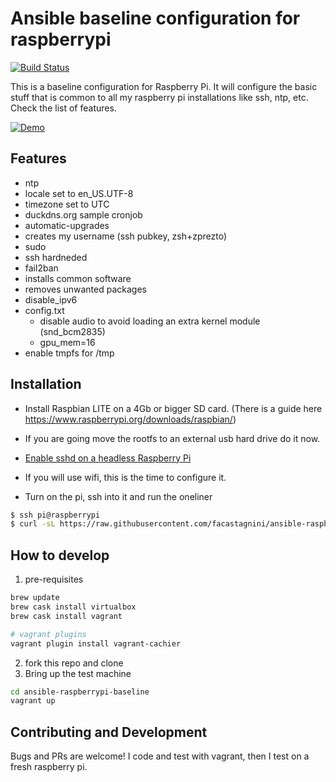 Ansible baseline configuration for raspberrypi
=================

[![Build Status](http://img.shields.io/travis/facastagnini/ansible-raspberrypi-baseline.svg)](http://travis-ci.org/facastagnini/ansible-raspberrypi-baseline)

This is a baseline configuration for Raspberry Pi. It will configure the basic stuff that is common to all my raspberry pi installations like ssh, ntp, etc. Check the list of features.

[![Demo](https://j.gifs.com/k5wnXv.gif)](https://www.youtube.com/watch?v=l3QgYcAttBg)

Features
------------
- ntp
- locale set to en_US.UTF-8
- timezone set to UTC
- duckdns.org sample cronjob
- automatic-upgrades
- creates my username (ssh pubkey, zsh+zprezto)
- sudo
- ssh hardneded
- fail2ban
- installs common software
- removes unwanted packages
- disable_ipv6
- config.txt
  - disable audio to avoid loading an extra kernel module (snd_bcm2835)
  - gpu_mem=16
- enable tmpfs for /tmp

Installation
------------

- Install Raspbian LITE on a 4Gb or bigger SD card. (There is a guide here https://www.raspberrypi.org/downloads/raspbian/)

- If you are going move the rootfs to an external usb hard drive do it now.

- [Enable sshd on a headless Raspberry Pi](https://www.raspberrypi.org/documentation/remote-access/ssh/)

- If you will use wifi, this is the time to configure it.

- Turn on the pi, ssh into it and run the oneliner

```bash
$ ssh pi@raspberrypi
$ curl -sL https://raw.githubusercontent.com/facastagnini/ansible-raspberrypi-baseline/master/bootstrap.sh | sudo bash
```

How to develop
------------
1) pre-requisites

```bash
brew update
brew cask install virtualbox
brew cask install vagrant

# vagrant plugins
vagrant plugin install vagrant-cachier
```

2) fork this repo and clone
2) Bring up the test machine
```bash
cd ansible-raspberrypi-baseline
vagrant up
```

Contributing and Development
----------------------------

Bugs and PRs are welcome!
I code and test with vagrant, then I test on a fresh raspberry pi.
